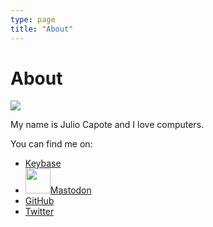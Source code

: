 ```yaml
---
type: page
title: "About"
---
```


# About

<img id="avatar" src="/img/avatar.jpeg"/>

My name is Julio Capote and I love computers.


You can find me on:

<ul class="about-logos">
  <li><i class="svg-icon keybase"></i><a href="https://keybase.io/capotej">Keybase</a></li>
  <li><img src="/img/mastodon.png" width="40" height="40"/><a rel="me" href="https://mytoot.net/@capotej">Mastodon</a></li>
  <li><i class="svg-icon github"></i><a href="https://github.com/capotej">GitHub</a></li>
  <li><i class="svg-icon twitter"></i><a href="https://twitter.com/capotej">Twitter</a></li>
</ul>
